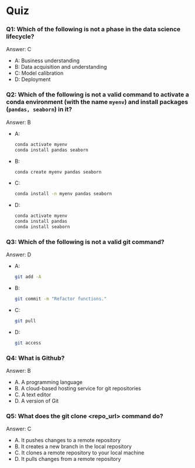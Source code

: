 # Quiz

### Q1: Which of the following is not a phase in the data science lifecycle? 
Answer: C
- A: Business understanding
- B: Data acquisition and understanding
- C: Model calibration
- D: Deployment

### Q2: Which of the following is not a valid command to activate a conda environment (with the name `myenv`) and install packages (`pandas, seaborn`) in it?
Answer: B
- A:

  ```bash
  conda activate myenv
  conda install pandas seaborn
  ```

- B:

  ```bash
  conda create myenv pandas seaborn
  ```

- C:

  ```bash
  conda install -n myenv pandas seaborn
  ```

- D:

  ```bash
  conda activate myenv
  conda install pandas
  conda install seaborn
  ```

### Q3: Which of the following is not a valid git command?
Answer: D
- A:

  ```bash
  git add -A
  ```

- B:

  ```bash
  git commit -m "Refactor functions."
  ```

- C:

  ```bash
  git pull
  ```

- D:

  ```bash
  git access
  ```

### Q4: What is Github?
Answer: B
- A. A programming language
- B. A cloud-based hosting service for git repositories
- C. A text editor
- D. A version of Git

### Q5: What does the git clone <repo_url> command do?
Answer: C
- A. It pushes changes to a remote repository
- B. It creates a new branch in the local repository
- C. It clones a remote repository to your local machine
- D. It pulls changes from a remote repository
